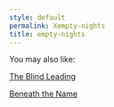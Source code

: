 ```yaml
---
style: default
permalink: Xempty-nights
title: empty-nights
---
```

You may also like:

[The Blind Leading](http://scp-wiki.net/the-blind-leading)

[Beneath the Name](http://scp-wiki.net/beneath-the-name)
